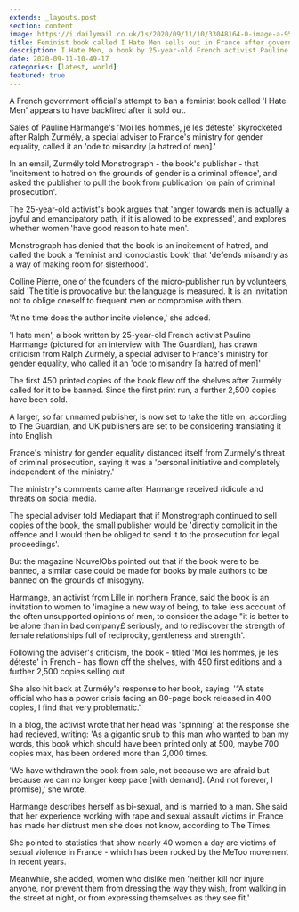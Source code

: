 ```yaml
---
extends: _layouts.post
section: content
image: https://i.dailymail.co.uk/1s/2020/09/11/10/33048164-0-image-a-95_1599816863961.jpg 
title: Feminist book called I Hate Men sells out in France after government official attempted to ban it  
description: I Hate Men, a book by 25-year-old French activist Pauline Harmange, has flown off the shelves after being criticised by a special adviser to Frances ministry for gender equality. 
date: 2020-09-11-10-49-17 
categories: [latest, world] 
featured: true 
--- 
```

A French government official's attempt to ban a feminist book called 'I Hate Men' appears to have backfired after it sold out.

Sales of Pauline Harmange's 'Moi les hommes, je les déteste' skyrocketed after Ralph Zurmély, a special adviser to France's ministry for gender equality, called it an 'ode to misandry [a hatred of men].'

In an email, Zurmély told Monstrograph - the book's publisher - that 'incitement to hatred on the grounds of gender is a criminal offence', and asked the publisher to pull the book from publication 'on pain of criminal prosecution'.

The 25-year-old activist's book argues that 'anger towards men is actually a joyful and emancipatory path, if it is allowed to be expressed', and explores whether women 'have good reason to hate men'.

Monstrograph has denied that the book is an incitement of hatred, and called the book a 'feminist and iconoclastic book' that 'defends misandry as a way of making room for sisterhood'.

Colline Pierre, one of the founders of the micro-publisher run by volunteers, said 'The title is provocative but the language is measured. It is an invitation not to oblige oneself to frequent men or compromise with them. 

'At no time does the author incite violence,' she added.

'I hate men', a book written by 25-year-old French activist Pauline Harmange (pictured for an interview with The Guardian), has drawn criticism from Ralph Zurmély, a special adviser to France's ministry for gender equality, who called it an 'ode to misandry [a hatred of men]'

The first 450 printed copies of the book flew off the shelves after Zurmély called for it to be banned. Since the first print run, a further 2,500 copies have been sold. 

A larger, so far unnamed publisher, is now set to take the title on, according to The Guardian, and UK publishers are set to be considering translating it into English.

France's ministry for gender equality distanced itself from Zurmély's threat of criminal prosecution, saying it was a 'personal initiative and completely independent of the ministry.' 

The ministry's comments came after Harmange received ridicule and threats on social media.

The special adviser told Mediapart that if Monstrograph continued to sell copies of the book, the small publisher would be 'directly complicit in the offence and I would then be obliged to send it to the prosecution for legal proceedings'. 

But the magazine NouvelObs pointed out that if the book were to be banned, a similar case could be made for books by male authors to be banned on the grounds of misogyny.  

Harmange, an activist from Lille in northern France, said the book is an invitation to women to 'imagine a new way of being, to take less account of the often unsupported opinions of men, to consider the adage "it is better to be alone than in bad company£ seriously, and to rediscover the strength of female relationships full of reciprocity, gentleness and strength'.

Following the adviser's criticism, the book - titled 'Moi les hommes, je les déteste' in French - has flown off the shelves, with 450 first editions and a further 2,500 copies selling out

She also hit back at Zurmély's response to her book, saying: '“A state official who has a power crisis facing an 80-page book released in 400 copies, I find that very problematic.'

In a blog, the activist wrote that her head was 'spinning' at the response she had recieved, writing: 'As a gigantic snub to this man who wanted to ban my words, this book which should have been printed only at 500, maybe 700 copies max, has been ordered more than 2,000 times.

'We have withdrawn the book from sale, not because we are afraid but because we can no longer keep pace [with demand]. (And not forever, I promise),' she wrote. 

Harmange describes herself as bi-sexual, and is married to a man. She said that her experience working with rape and sexual assault victims in France has made her distrust men she does not know, according to The Times.

She pointed to statistics that show nearly 40 women a day are victims of sexual violence in France - which has been rocked by the MeToo movement in recent years.

Meanwhile, she added, women who dislike men 'neither kill nor injure anyone, nor prevent them from dressing the way they wish, from walking in the street at night, or from expressing themselves as they see fit.'    

